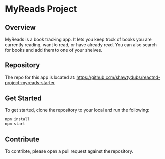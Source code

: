 # MyReads Project

## Overview

MyReads is a book tracking app. It lets you keep track of books you are currently reading, want to read,
or have already read. You can also search for books and add them to one of your shelves.

## Repository

The repo for this app is located at: https://github.com/shawtydubs/reactnd-project-myreads-starter

## Get Started

To get started, clone the repository to your local and run the following:
```bash
npm install
npm start
```

## Contribute

To contribte, please open a pull request against the repository.
